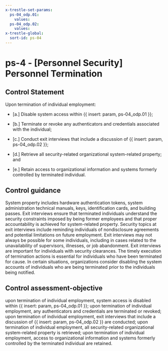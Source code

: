 ```yaml
---
x-trestle-set-params:
  ps-04_odp.01:
    values:
  ps-04_odp.02:
    values:
x-trestle-global:
  sort-id: ps-04
---
```


# ps-4 - \[Personnel Security\] Personnel Termination

## Control Statement

Upon termination of individual employment:

- \[a.\] Disable system access within {{ insert: param, ps-04_odp.01 }};

- \[b.\] Terminate or revoke any authenticators and credentials associated with the individual;

- \[c.\] Conduct exit interviews that include a discussion of {{ insert: param, ps-04_odp.02 }};

- \[d.\] Retrieve all security-related organizational system-related property; and

- \[e.\] Retain access to organizational information and systems formerly controlled by terminated individual.

## Control guidance

System property includes hardware authentication tokens, system administration technical manuals, keys, identification cards, and building passes. Exit interviews ensure that terminated individuals understand the security constraints imposed by being former employees and that proper accountability is achieved for system-related property. Security topics at exit interviews include reminding individuals of nondisclosure agreements and potential limitations on future employment. Exit interviews may not always be possible for some individuals, including in cases related to the unavailability of supervisors, illnesses, or job abandonment. Exit interviews are important for individuals with security clearances. The timely execution of termination actions is essential for individuals who have been terminated for cause. In certain situations, organizations consider disabling the system accounts of individuals who are being terminated prior to the individuals being notified.

## Control assessment-objective

upon termination of individual employment, system access is disabled within {{ insert: param, ps-04_odp.01 }};
upon termination of individual employment, any authenticators and credentials are terminated or revoked;
upon termination of individual employment, exit interviews that include a discussion of {{ insert: param, ps-04_odp.02 }} are conducted;
upon termination of individual employment, all security-related organizational system-related property is retrieved;
upon termination of individual employment, access to organizational information and systems formerly controlled by the terminated individual are retained.
